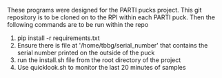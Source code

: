 These programs were designed for the PARTI pucks project. This git repository is to be cloned on to the RPI within each PARTI puck. Then the following commands are to be run within the repo

1. pip install -r requirements.txt
1. Ensure there is file at '/home/tbbg/serial_number' that contains the serial number printed on the outside of the puck
1. run the install.sh file from the root directory of the project
1. Use quicklook.sh to monitor the last 20 minutes of samples
